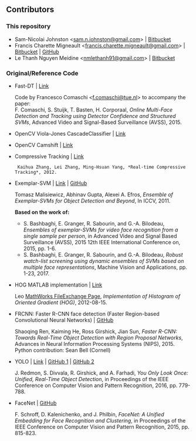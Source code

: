 ## Contributors ##

### This repository ###

* Sam-Nicolai Johnston <<sam.n.johnston@gmail.com>> | [Bitbucket](https://bitbucket.org/snjohnston/)
* Francis Charette Migneault <<francis.charette.migneault@gmail.com>> | [Bitbucket](https://bitbucket.org/snjohnston/) | [GitHub](https://github.com/KenjiKyo)
* Le Thanh Nguyen Meidine <<nmlethanh91@gmail.com>> | [Bitbucket](https://bitbucket.org/lthanh/)  

### Original/Reference Code ###

* Fast-DT | [Link](http://www.es.ele.tue.nl/video/)  

    Code by Francesco Comaschi <<f.comaschi@tue.nl>> to accompany the paper:  
    F. Comaschi, S. Stuijk, T. Basten, H. Corporaal, *Online Multi-Face Detection and Tracking using Detector Confidence and Structured SVMs*,  Advanced Video and Signal-Based Surveillance (AVSS), 2015.  

* OpenCV Viola-Jones CascadeClassifier | [Link](http://docs.opencv.org/3.2.0/db/d28/tutorial_cascade_classifier.html)

* OpenCV Camshift | [Link](http://docs.opencv.org/3.2.0/db/df8/tutorial_py_meanshift.html)

* Compressive Tracking | [Link](http://www4.comp.polyu.edu.hk/~cslzhang/CT/CT.htm)  

       Kaihua Zhang, Lei Zhang, Ming-Hsuan Yang, *Real-time Compressive Tracking*, 2012.

* Exemplar-SVM | [Link](http://www.cs.cmu.edu/~tmalisie/projects/iccv11/) | [GitHub](https://github.com/quantombone/exemplarsvm)  

    Tomasz Malisiewicz, Abhinav Gupta, Alexei A. Efros, *Ensemble of Exemplar-SVMs for Object Detection and Beyond*, In ICCV, 2011.  
    
    **Based on the work of:**  
    
    - S. Bashbaghi, E. Granger, R. Sabourin, and G.-A. Bilodeau, *Ensembles of exemplar-SVMs for video face recognition from a single sample per person*, in Advanced Video and Signal Based Surveillance (AVSS), 2015 12th IEEE International Conference on, 2015, pp. 1-6.
    - S. Bashbaghi, E. Granger, R. Sabourin, and G.-A. Bilodeau, *Robust watch-list screening using dynamic ensembles of SVMs based on multiple face representations*,  Machine Vision and Applications,  pp. 1-23, 2017.  

    
* HOG MATLAB implementation | [Link](https://www.mathworks.com/matlabcentral/fileexchange/33863-histograms-of-oriented-gradients)  

    Leo [MathWorks FileExchange Page](https://www.mathworks.com/matlabcentral/profile/authors/1418502-leo), *Implementation of Histogram of Oriented Gradient (HOG)*, 2012-08-15.

* FRCNN: Faster R-CNN face detection (Faster Region-based Convolutional Neural Networks) | [GitHub](https://github.com/rbgirshick/py-faster-rcnn)  

    Shaoqing Ren, Kaiming He, Ross Girshick, Jian Sun, *Faster R-CNN: Towards Real-Time Object Detection with Region Proposal Networks*, Advances in Neural Information Processing Systems (NIPS), 2015.  
    Python contribution: Sean Bell (Cornell) 

* YOLO | [Link](https://pjreddie.com/darknet/yolo/) | [GitHub 1](https://github.com/camel007/caffe-yolo-face-detection) | [GitHub 2](https://github.com/xingwangsfu/caffe-yolo)  

    J. Redmon, S. Divvala, R. Girshick, and A. Farhadi, *You Only Look Once: Unified, Real-Time Object Detection*, in Proceedings of the IEEE Conference on Computer Vision and Pattern Recognition, 2016, pp. 779-788.

* FaceNet | [GitHub](https://github.com/davidsandberg/facenet)  

    F. Schroff, D. Kalenichenko, and J. Philbin, *FaceNet: A Unified Embedding for Face Recognition and Clustering*, in Proceedings of the IEEE Conference on Computer Vision and Pattern Recognition, 2015, pp. 815-823.